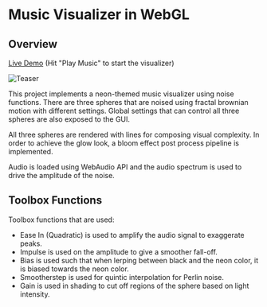 # Music Visualizer in WebGL

## Overview

[Live Demo](https://www.wuwayne.com/webgl-music-visualizer/) (Hit "Play Music" to start the visualizer)

![Teaser](img/neon.gif)

This project implements a neon-themed music visualizer using noise functions.
There are three spheres that are noised using fractal brownian motion with different settings.
Global settings that can control all three spheres are also exposed to the GUI.

All three spheres are rendered with lines for composing visual complexity.
In order to achieve the glow look, a bloom effect post process pipeline is implemented.

Audio is loaded using WebAudio API and the audio spectrum is used to drive the amplitude of the noise.

## Toolbox Functions

Toolbox functions that are used:

* Ease In (Quadratic) is used to amplify the audio signal to exaggerate peaks.
* Impulse is used on the amplitude to give a smoother fall-off.
* Bias is used such that when lerping between black and the neon color, it is biased towards the neon color.
* Smootherstep is used for quintic interpolation for Perlin noise.
* Gain is used in shading to cut off regions of the sphere based on light intensity.
